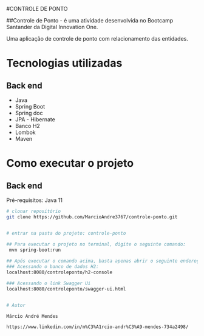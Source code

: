 #CONTROLE DE PONTO

##Controle de Ponto -  é uma atividade desenvolvida no Bootcamp Santander da Digital Innovation One.

Uma aplicação de controle de ponto com relacionamento das entidades.

# Tecnologias utilizadas
## Back end
- Java
- Spring Boot
- Spring doc
- JPA - Hibernate
- Banco H2
- Lombok
- Maven

# Como executar o projeto
## Back end

Pré-requisitos: Java 11

```bash
# clonar repositório
git clone https://github.com/MarcioAndre3767/controle-ponto.git


# entrar na pasta do projeto: controle-ponto

## Para executar o projeto no terminal, digite o seguinte comando:
 mvn spring-boot:run
   
## Após executar o comando acima, basta apenas abrir o seguinte endereço e visualizar a execução do projeto:
### Acessando o banco de dados H2:
localhost:8080/controleponto/h2-console

### Acessando o link Swagger Ui
localhost:8080/controleponto/swagger-ui.html


# Autor

Márcio André Mendes

https://www.linkedin.com/in/m%C3%A1rcio-andr%C3%A9-mendes-734a2498/
